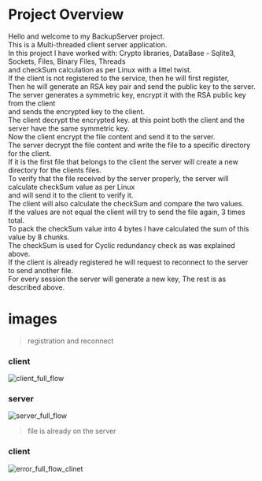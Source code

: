 # Project Overview
Hello and welcome to my BackupServer project.  
This is a Multi-threaded client server application.  
In this project I have worked with: Crypto libraries, DataBase - Sqlite3, Sockets, Files, Binary Files, Threads     
and checkSum calculation as per Linux with a littel twist.  
If the client is not registered to the service, then he will first register,  
Then he will generate an RSA key pair and send the public key to the server.  
The server generates a symmetric key, encrypt it with the RSA public key from the client  
and sends the encrypted key to the client.  
The client decrypt the encrypted key. at this point both the client and the server have the same symmetric key.  
Now the client encrypt the file content and send it to the server.  
The server decrypt the file content and write the file to a specific directory for the client.  
If it is the first file that belongs to the client the server will create a new directory for the clients files.  
To verify that the file received by the server properly, the server will calculate checkSum value as per Linux  
and will send it to the client to verify it.  
The client will also calculate the checkSum and compare the two values.  
If the values are not equal the client will try to send the file again, 3 times total.  
To pack the checkSum value into 4 bytes I have calculated the sum of this value by 8 chunks.  
The checkSum is used for Cyclic redundancy check as was explained above.  
If the client is already registered he will request to reconnect to the server to send another file.  
For every session the server will generate a new key, The rest is as described above.   

# images

> registration and reconnect 
### client 
![client_full_flow](https://user-images.githubusercontent.com/81361291/225738731-ecf6025c-4ea3-4428-8c41-6d4aab872341.PNG)
### server
![server_full_flow](https://user-images.githubusercontent.com/81361291/225738025-daef159a-1eab-4927-bd17-0b041b1bef58.PNG)

> file is already on the server 
### client
![error_full_flow_clinet](https://user-images.githubusercontent.com/81361291/225739226-58af1087-db42-4084-9306-e114da84f601.PNG)
